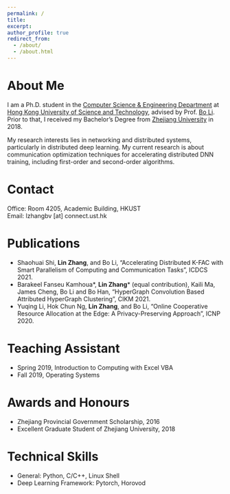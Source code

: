 ```yaml
---
permalink: /
title: 
excerpt: 
author_profile: true
redirect_from: 
  - /about/
  - /about.html
---
```


# About Me
I am a Ph.D. student in the [Computer Science & Engineering Department](https://cse.hkust.edu.hk/) at [Hong Kong University of Science and Technology](https://hkust.edu.hk/?cn=1), advised by Prof. [Bo Li](https://www.cse.ust.hk/~bli/). Prior to that, I received my Bachelor’s Degree from [Zhejiang University](https://www.zju.edu.cn/) in 2018. 

My research interests lies in networking and distributed systems, particularly in distributed deep learning. My current research is about communication optimization techniques for accelerating distributed DNN training, including first-order and second-order algorithms. 

# Contact
Office: Room 4205, Academic Building, HKUST <br>
Email: lzhangbv [at] connect.ust.hk

# Publications
* Shaohuai Shi, **Lin Zhang**, and Bo Li, “Accelerating Distributed K-FAC with Smart Parallelism of
Computing and Communication Tasks”, ICDCS 2021. 
* Barakeel Fanseu Kamhoua*, **Lin Zhang*** (equal contribution), Kaili Ma, James Cheng, Bo Li and
Bo Han, “HyperGraph Convolution Based Attributed HyperGraph Clustering”, CIKM 2021. 
* Yuqing Li, Hok Chun Ng, **Lin Zhang**, and Bo Li, “Online Cooperative Resource Allocation at the
Edge: A Privacy-Preserving Approach”, ICNP 2020. 

<!-- # Academic Services -->

# Teaching Assistant
* Spring 2019, Introduction to Computing with Excel VBA
* Fall 2019, Operating Systems

# Awards and Honours
* Zhejiang Provincial Government Scholarship, 2016
* Excellent Graduate Student of Zhejiang University, 2018

# Technical Skills
* General: Python, C/C++, Linux Shell
* Deep Learning Framework: Pytorch, Horovod
